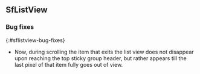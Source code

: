 ## SfListView

### Bug fixes
{:#sflistview-bug-fixes}

* Now, during scrolling the item that exits the list view does not disappear upon reaching the top sticky group header, but rather appears till the last pixel of that item fully goes out of view.